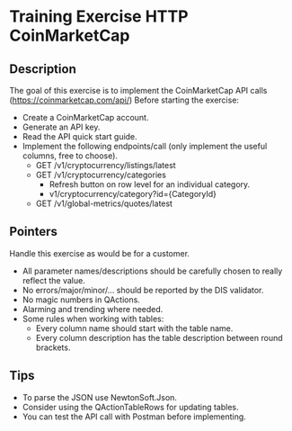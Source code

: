 # Training Exercise HTTP CoinMarketCap

## Description

The goal of this exercise is to implement the CoinMarketCap API calls (https://coinmarketcap.com/api/)
Before starting the exercise:

* Create a CoinMarketCap account.
* Generate an API key.
* Read the API quick start guide.
* Implement the following endpoints/call (only implement the useful columns, free to choose).
  * GET /v1/cryptocurrency/listings/latest
  * GET /v1/cryptocurrency/categories
    * Refresh button on row level for an individual category.
    * v1/cryptocurrency/category?id={CategoryId}
  * GET /v1/global-metrics/quotes/latest

## Pointers

Handle this exercise as would be for a customer.

* All parameter names/descriptions should be carefully chosen to really reflect the value.
* No errors/major/minor/... should be reported by the DIS validator.
* No magic numbers in QActions.
* Alarming and trending where needed.
* Some rules when working with tables:
  * Every column name should start with the table name.
  * Every column description has the table description between round brackets.

## Tips

* To parse the JSON use NewtonSoft.Json.
* Consider using the QActionTableRows for updating tables.
* You can test the API call with Postman before implementing.
